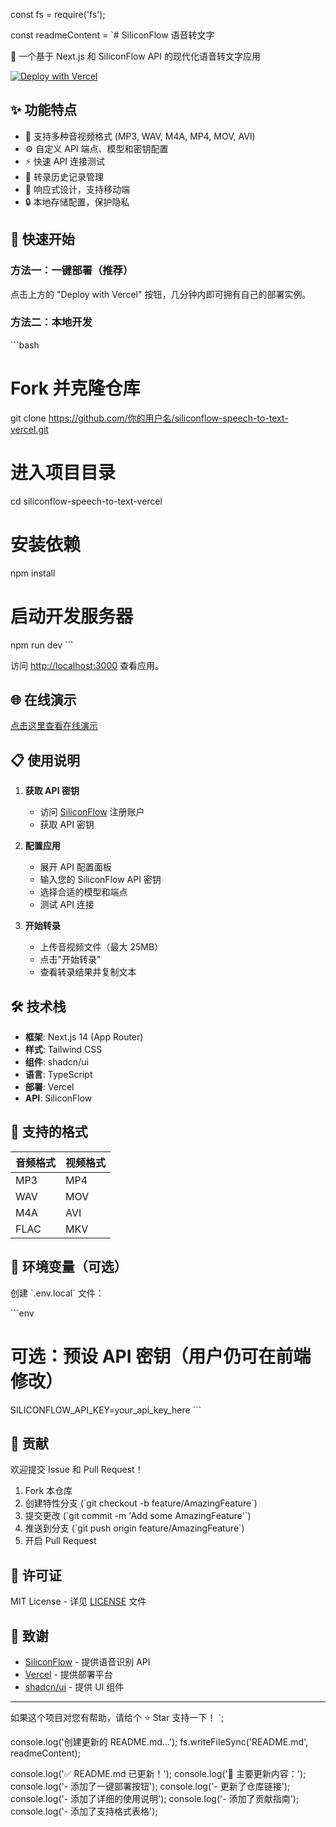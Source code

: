 const fs = require('fs');

const readmeContent = `# SiliconFlow 语音转文字

🎤 一个基于 Next.js 和 SiliconFlow API 的现代化语音转文字应用

[![Deploy with Vercel](https://vercel.com/button)](https://vercel.com/new/clone?repository-url=https://github.com/RAY1234555555/siliconflow-speech-to-text-vercel)

## ✨ 功能特点

- 🎵 支持多种音视频格式 (MP3, WAV, M4A, MP4, MOV, AVI)
- ⚙️ 自定义 API 端点、模型和密钥配置
- ⚡ 快速 API 连接测试
- 📝 转录历史记录管理
- 📱 响应式设计，支持移动端
- 🔒 本地存储配置，保护隐私

## 🚀 快速开始

### 方法一：一键部署（推荐）
点击上方的 "Deploy with Vercel" 按钮，几分钟内即可拥有自己的部署实例。

### 方法二：本地开发
\`\`\`bash
# Fork 并克隆仓库
git clone https://github.com/你的用户名/siliconflow-speech-to-text-vercel.git

# 进入项目目录
cd siliconflow-speech-to-text-vercel

# 安装依赖
npm install

# 启动开发服务器
npm run dev
\`\`\`

访问 [http://localhost:3000](http://localhost:3000) 查看应用。

## 🌐 在线演示

[点击这里查看在线演示](https://siliconflow-speech-to-text-vercel.vercel.app)

## 📋 使用说明

1. **获取 API 密钥**
   - 访问 [SiliconFlow](https://siliconflow.cn) 注册账户
   - 获取 API 密钥

2. **配置应用**
   - 展开 API 配置面板
   - 输入您的 SiliconFlow API 密钥
   - 选择合适的模型和端点
   - 测试 API 连接

3. **开始转录**
   - 上传音视频文件（最大 25MB）
   - 点击"开始转录"
   - 查看转录结果并复制文本

## 🛠️ 技术栈

- **框架**: Next.js 14 (App Router)
- **样式**: Tailwind CSS
- **组件**: shadcn/ui
- **语言**: TypeScript
- **部署**: Vercel
- **API**: SiliconFlow

## 📖 支持的格式

| 音频格式 | 视频格式 |
|---------|---------|
| MP3     | MP4     |
| WAV     | MOV     |
| M4A     | AVI     |
| FLAC    | MKV     |

## 🔧 环境变量（可选）

创建 \`.env.local\` 文件：

\`\`\`env
# 可选：预设 API 密钥（用户仍可在前端修改）
SILICONFLOW_API_KEY=your_api_key_here
\`\`\`

## 🤝 贡献

欢迎提交 Issue 和 Pull Request！

1. Fork 本仓库
2. 创建特性分支 (\`git checkout -b feature/AmazingFeature\`)
3. 提交更改 (\`git commit -m 'Add some AmazingFeature'\`)
4. 推送到分支 (\`git push origin feature/AmazingFeature\`)
5. 开启 Pull Request

## 📄 许可证

MIT License - 详见 [LICENSE](LICENSE) 文件

## 🙏 致谢

- [SiliconFlow](https://siliconflow.cn) - 提供语音识别 API
- [Vercel](https://vercel.com) - 提供部署平台
- [shadcn/ui](https://ui.shadcn.com) - 提供 UI 组件

---

如果这个项目对您有帮助，请给个 ⭐ Star 支持一下！
`;

console.log('创建更新的 README.md...');
fs.writeFileSync('README.md', readmeContent);

console.log('✅ README.md 已更新！');
console.log('📝 主要更新内容：');
console.log('- 添加了一键部署按钮');
console.log('- 更新了仓库链接');
console.log('- 添加了详细的使用说明');
console.log('- 添加了贡献指南');
console.log('- 添加了支持格式表格');
